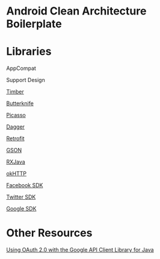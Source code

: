 # Android Clean Architecture Boilerplate

# Libraries
<p>AppCompat</p>
<p>Support Design</p>
<p><a href="https://github.com/JakeWharton/timber">Timber</a></p>
<p><a href="http://jakewharton.github.io/butterknife">Butterknife</a></p>
<p><a href="https://github.com/square/picasso">Picasso</a></p>
<p><a href="http://google.github.io/dagger/">Dagger</a></p>
<p><a href="http://square.github.io/retrofit">Retrofit</a></p>
<p><a href="https://github.com/google/gson">GSON</a></p>
<p><a href="https://github.com/ReactiveX/RxJava">RXJava</a></p>
<p><a href="http://square.github.io/okhttp/">okHTTP</a></p>
<p><a href="https://developers.facebook.com/docs/android/">Facebook SDK</a></p>
<p><a href="hhttps://docs.fabric.io/android/twitter/twitter.html">Twitter SDK</a></p>
<p><a href="https://developers.google.com/api-client-library/java/google-api-java-client/oauth2">Google SDK</a></p>

# Other Resources
<p><a href="https://developers.google.com/api-client-library/java/google-api-java-client/oauth2">Using OAuth 2.0 with the Google API Client Library for Java</a></p>